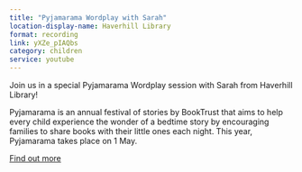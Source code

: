 ```yaml
---
title: "Pyjamarama Wordplay with Sarah"
location-display-name: Haverhill Library
format: recording
link: yXZe_pIAQbs
category: children
service: youtube
---
```

Join us in a special Pyjamarama Wordplay session with Sarah from Haverhill Library!

Pyjamarama is an annual festival of stories by BookTrust that aims to help every child experience the wonder of a bedtime story by encouraging families to share books with their little ones each night. This year, Pyjamarama takes place on 1 May.

[Find out more](news/join-us-online-for-special-online-pyjamarama-storytime/)
